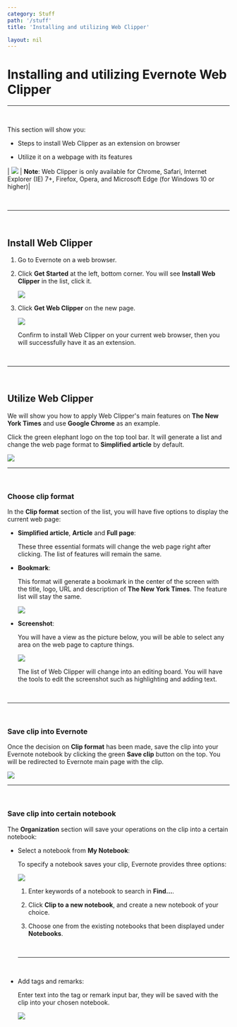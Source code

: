```yaml
---
category: Stuff
path: '/stuff'
title: 'Installing and utilizing Web Clipper'

layout: nil
---
```


# Installing and utilizing Evernote Web Clipper

___

<br>

This section will show you:

- Steps to install Web Clipper as an extension on browser 

- Utilize it on a webpage with its features

| <img src="https://raw.githubusercontent.com/SkylarZhao6/EvernoteGuide/gh-pages/images/MoreInformation.png" id="note"> | **Note**: Web Clipper is only available for Chrome, Safari, Internet Explorer (IE) 7+, Firefox, Opera, and Microsoft Edge (for Windows 10 or higher)|

<br>

___

<br>

## Install Web Clipper

1. Go to Evernote on a web browser.

2. Click **Get Started** at the left, bottom corner. You will see **Install Web Clipper** in the list, click it.

   <img src="https://github.com/SkylarZhao6/EvernoteGuide/blob/gh-pages/images/getstarted.png?raw=true" id="getStart">

3. Click **Get Web Clipper** on the new page.

   <img src="https://github.com/SkylarZhao6/EvernoteGuide/blob/gh-pages/images/getclipper.png?raw=true">

   Confirm to install Web Clipper on your current web browser, then you will successfully have it as an extension.

<br>

___

<br>

## Utilize Web Clipper

We will show you how to apply Web Clipper's main features on __The New York Times__ and use __Google Chrome__ as an example.

Click the green elephant logo on the top tool bar. It will generate a list and change the web page format to **Simplified article** by default.

<img src="https://github.com/SkylarZhao6/EvernoteGuide/blob/gh-pages/images/featurelist.png?raw=true" id="featureList">

<br>

___

<br>

### Choose clip format

In the **Clip format** section of the list, you will have five options to display the current web page:

- **Simplified article**, **Article** and **Full page**:

  These three essential formats will change the web page right after clicking. The list of features will remain the same.

- **Bookmark**:

  This format will generate a bookmark in the center of the screen with the title, logo, URL and description of  __The New York Times__. The feature list will stay the same.

  <img src="https://github.com/SkylarZhao6/EvernoteGuide/blob/gh-pages/images/bookmark.png?raw=true">

- **Screenshot**:

  You will have a view as the picture below, you will be able to select any area on the web page to capture things.

  <img src="https://github.com/SkylarZhao6/EvernoteGuide/blob/gh-pages/images/screenshot.png?raw=true">

  The list of Web Clipper will change into an editing board. You will have the tools to edit the screenshot such as highlighting and adding text.

<br>

___

<br>

### Save clip into Evernote

Once the decision on **Clip format** has been made, save the clip into your Evernote notebook by clicking the green **Save clip** button on the top. You will be redirected to Evernote main page with the clip.

<img src="https://github.com/SkylarZhao6/EvernoteGuide/blob/gh-pages/images/saveclip.png?raw=true">

<br>

___

<br>

### Save clip into certain notebook

The **Organization** section will save your operations on the clip into a certain notebook:

- Select a notebook from **My Notebook**:

  To specify a notebook saves your clip, Evernote provides three options:

  <img src="https://github.com/SkylarZhao6/EvernoteGuide/blob/gh-pages/images/myNotebook.png?raw=true" id="notebook">

  1. Enter keywords of a notebook to search in **Find...**.

  2. Click **Clip to a new notebook**, and create a new notebook of your choice.

  3. Choose one from the existing notebooks that been displayed under **Notebooks**.

    <br>

    ___

    <br>

- Add tags and remarks:

  Enter text into the tag or remark input bar, they will be saved with the clip into your chosen notebook.

  <img src="https://github.com/SkylarZhao6/EvernoteGuide/blob/gh-pages/images/tagRemark.png?raw=true" id="tags">
